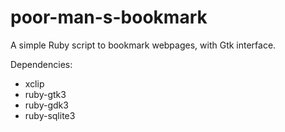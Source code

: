 # poor-man-s-bookmark

A simple Ruby script to bookmark webpages, with Gtk interface.

Dependencies:
* xclip
* ruby-gtk3
* ruby-gdk3
* ruby-sqlite3
